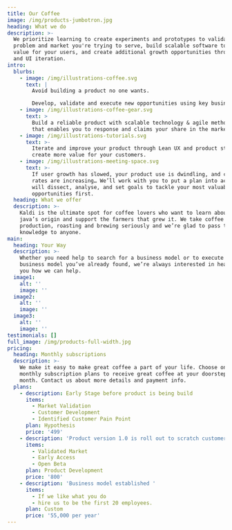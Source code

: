 ```yaml
---
title: Our Coffee
image: /img/products-jumbotron.jpg
heading: What we do
description: >-
  We prioritize learning to create experiments and prototypes to validate the
  problem and market you're trying to serve, build scalable software to create
  value for your users, and create additional growth opportunities through UX
  and UI iteration.
intro:
  blurbs:
    - image: /img/illustrations-coffee.svg
      text: |
        Avoid building a product no one wants. 

        Develop, validate and execute new opportunities using key business tools
    - image: /img/illustrations-coffee-gear.svg
      text: >
        Build a reliable product with scalable technology & agile methodologies
        that enables you to response and claims your share in the market.
    - image: /img/illustrations-tutorials.svg
      text: >-
        Iterate and improve your product through Lean UX and product strategy to
        create more value for your customers.
    - image: /img/illustrations-meeting-space.svg
      text: >-
        If user growth has slowed, your product use is dwindling, and churn
        rates are increasing… We’ll work with you to put a plan into action that
        will dissect, analyse, and set goals to tackle your most valuable
        opportunities first.
  heading: What we offer
  description: >-
    Kaldi is the ultimate spot for coffee lovers who want to learn about their
    java’s origin and support the farmers that grew it. We take coffee
    production, roasting and brewing seriously and we’re glad to pass that
    knowledge to anyone. 
main:
  heading: Your Way
  description: >-
    Whether you need help to search for a business model or to execute a
    business model you’ve already found, we’re always interested in hearing from
    you how we can help. 
  image1:
    alt: ''
    image: ''
  image2:
    alt: ''
    image: ''
  image3:
    alt: ''
    image: ''
testimonials: []
full_image: /img/products-full-width.jpg
pricing:
  heading: Monthly subscriptions
  description: >-
    We make it easy to make great coffee a part of your life. Choose one of our
    monthly subscription plans to receive great coffee at your doorstep each
    month. Contact us about more details and payment info.
  plans:
    - description: Early Stage before product is being build
      items:
        - Market Validation
        - Customer Development
        - Identified Customer Pain Point
      plan: Hypothesis
      price: '499'
    - description: 'Product version 1.0 is roll out to scratch customer itch '
      items:
        - Validated Market
        - Early Access
        - Open Beta
      plan: Product Development
      price: '800'
    - description: 'Business model established '
      items:
        - If we like what you do
        - hire us to be the first 20 employees.
      plan: Custom
      price: '55,000 per year'
---
```


